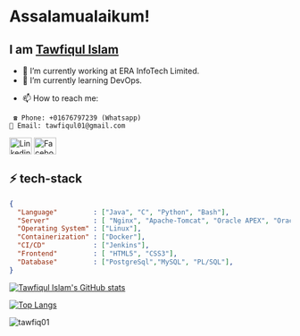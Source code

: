 


# Assalamualaikum! 

## I am <a href="#">Tawfiqul Islam</a>

- 🔭 I’m currently working at ERA InfoTech Limited.
- 🌱 I’m currently learning DevOps.
<!-- - 👯 I’m looking to collaborate on ...
- 🤔 I’m looking for help with ... 
- 💬 Ask me about ...
- 😄 Pronouns: ...
- ⚡ Fun fact: ...-->
- 📫 How to reach me:
<!-- <h3 align="left">Contact Info</h3> -->
     ☎ Phone: +01676797239 (Whatsapp)
    📨 Email: tawfiqul01@gmail.com
<p align="left">
<a href="https://www.linkedin.com/in/tawfiqulislam/" target="blank"><img align="center" src="https://raw.githubusercontent.com/rahuldkjain/github-profile-readme-generator/master/src/images/icons/Social/linked-in-alt.svg" alt="Linkedin" height="30" width="40" /></a>
<a href="https://www.facebook.com/tawfiqul.islam01/" target="blank"><img align="center" src="https://raw.githubusercontent.com/rahuldkjain/github-profile-readme-generator/master/src/images/icons/Social/facebook.svg" alt="Faceboot" height="30" width="40" /></a>
</p>

## ⚡ tech-stack
```json
{
  "Language"         : ["Java", "C", "Python", "Bash"],
  "Server"           : [ "Nginx", "Apache-Tomcat", "Oracle APEX", "Oracle ORDS"],
  "Operating System" : ["Linux"],
  "Containerization" : ["Docker"],
  "CI/CD"            : ["Jenkins"],
  "Frontend"         : [ "HTML5", "CSS3"],
  "Database"         : ["PostgreSql","MySQL", "PL/SQL"],
}
```

[![Tawfiqul Islam's GitHub stats](https://github-readme-stats.vercel.app/api?username=tawfiq01&show_icons=true&theme=onedark&count_private=true&findTotalCommits=true&hide=contribs)](https://github.com/tawfiq01/github-readme-stats)

[![Top Langs](https://github-readme-stats.vercel.app/api/top-langs/?username=tawfiq01&show_icons=true&theme=onedark&count_private=true&layout=compact&langs_count=10)](https://github.com/tawfiq01/github-readme-stats)

<p><img align="center" src="https://github-readme-streak-stats.herokuapp.com/?user=tawfiq01&theme=onedark" alt="tawfiq01" /></p>

